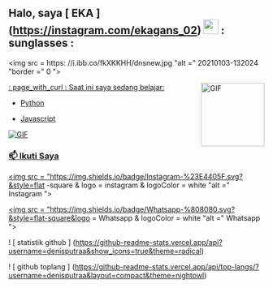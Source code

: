 ##  Halo, saya [ EKA ] (https://instagram.com/ekagans_02) <img src = "https://github.com/TheDudeThatCode/TheDudeThatCode/blob/master/Assets/Hi.gif" width = "29px"> : sunglasses :

<p align = "center">

<img src = https: //i.ibb.co/fkXKKHH/dnsnew.jpg "alt =" 20210103-132024 "border =" 0 ">

</p>

<p align = "center">

<a href="https://github.com/ekadanuarta">

</p>

<img align = "right" alt = "GIF" height = "125px" src = "https://media.giphy.com/media/0YLMNYmGyMfcqRX1j1/source.gif" />

: page_with_curl : Saat ini saya sedang belajar:

- Python

- Javascript

<img align = "center" fit = "fill" alt = "GIF" src = "https://media.giphy.com/media/836HiJc7pgzy8iNXCn/giphy.gif" />

###  📫 Ikuti Saya

<a href="https://www.instagram.com/ekagans_02" target="_blank"> <img src = "https://img.shields.io/badge/Instagram-%23E4405F.svg?&style=flat -square & logo = instagram & logoColor = white "alt =" Instagram "> </a>



<a href="https://wa.me/6288221400832" target="_blank"> <img src = "https://img.shields.io/badge/Whatsapp-%808080.svg?&style=flat-square&logo = Whatsapp & logoColor = white "alt =" Whatsapp "> </a>

! [ statistik github ] (https://github-readme-stats.vercel.app/api?username=denisputraa&show_icons=true&theme=radical)

! [ github toplang ] (https://github-readme-stats.vercel.app/api/top-langs/?username=denisputraa&layout=compact&theme=nightowl)











































<!--
**ekadanuarta/ekadanuarta** is a ✨ _special_ ✨ repository because its `README.md` (this file) appears on your GitHub profile.

Here are some ideas to get you started:

- 🔭 I’m currently working on ...
- 🌱 I’m currently learning
-  JavaScript
- 👯 I’m looking to collaborate on ...
- 🤔 I’m looking for help with ...
- 💬 Ask me about ...
- 📫 How to reach me: 
- https://www.instagram.com/eka_danu_arta
- 😄 Pronouns: ...
- ⚡ Fun fact: ...
->
</s> </s> </s> </s> </s> </s> </s> </s> </s> </s> </s> </s> </s> </s> </s> </s> </s> </s> </s> </s> </s> </s> </s> </s> </s> </s> </s> orang </s
